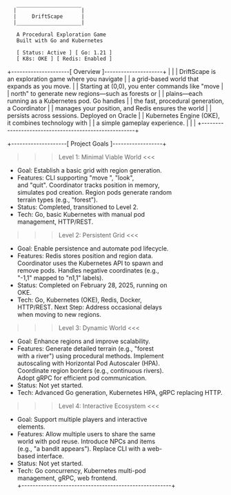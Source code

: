        _____________________
      |                     |
      |     DriftScape      |
      |_____________________|

       A Procedural Exploration Game
       Built with Go and Kubernetes

       [ Status: Active ] [ Go: 1.21 ]
       [ K8s: OKE ] [ Redis: Enabled ]


+---------------------[ Overview ]---------------------+
|                                                      |
| DriftScape is an exploration game where you navigate |
| a grid-based world that expands as you move.         |
| Starting at (0,0), you enter commands like "move     |
| north" to generate new regions—such as forests or    |
| plains—each running as a Kubernetes pod. Go handles  |
| the fast, procedural generation, a Coordinator       |
| manages your position, and Redis ensures the world   |
| persists across sessions. Deployed on Oracle         |
| Kubernetes Engine (OKE), it combines technology with |
| a simple gameplay experience.                        |
|                                                      |
+------------------------------------------------------+

+--------------------[ Project Goals ]------------------+
>>> Level 1: Minimal Viable World                    <<<
- Goal: Establish a basic grid with region generation.  
- Features: CLI supporting "move <direction>", "look",  
  and "quit". Coordinator tracks position in memory,    
  simulates pod creation. Region pods generate random   
  terrain types (e.g., "forest").                       
- Status: Completed, transitioned to Level 2.           
- Tech: Go, basic Kubernetes with manual pod            
  management, HTTP/REST.                                
>>> Level 2: Persistent Grid                         <<<
- Goal: Enable persistence and automate pod lifecycle.  
- Features: Redis stores position and region data.      
  Coordinator uses the Kubernetes API to spawn and      
  remove pods. Handles negative coordinates (e.g.,  
  "-1,1" mapped to "n1,1" labels).                      
- Status: Completed on February 28, 2025, running on    
  OKE.                                                  
- Tech: Go, Kubernetes (OKE), Redis, Docker,            
  HTTP/REST. Next Step: Address occasional delays       
  when moving to new regions.                           
>>> Level 3: Dynamic World                           <<<
- Goal: Enhance regions and improve scalability.    
- Features: Generate detailed terrain (e.g., "forest    
  with a river") using procedural methods. Implement    
  autoscaling with Horizontal Pod Autoscaler (HPA).     
  Coordinate region borders (e.g., continuous rivers).  
  Adopt gRPC for efficient pod communication.           
- Status: Not yet started.                          
- Tech: Advanced Go generation, Kubernetes HPA, gRPC
  replacing HTTP.                                       
>>> Level 4: Interactive Ecosystem                   <<<
- Goal: Support multiple players and interactive        
  elements.                                             
- Features: Allow multiple users to share the same      
  world with pod reuse. Introduce NPCs and items    
  (e.g., "a bandit appears"). Replace CLI with a web-   
  based interface.                                      
- Status: Not yet started.                              
- Tech: Go concurrency, Kubernetes multi-pod            
  management, gRPC, web frontend.                   
+------------------------------------------------------+
